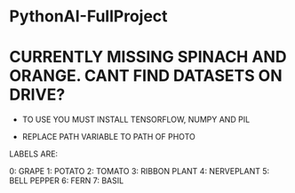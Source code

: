 # PythonAI-FullProject
# CURRENTLY MISSING SPINACH AND ORANGE. CANT FIND DATASETS ON DRIVE?

- TO USE YOU MUST INSTALL TENSORFLOW, NUMPY AND PIL

- REPLACE PATH VARIABLE TO PATH OF PHOTO

LABELS ARE:

0: GRAPE
1: POTATO
2: TOMATO
3: RIBBON PLANT
4: NERVEPLANT
5: BELL PEPPER
6: FERN
7: BASIL

